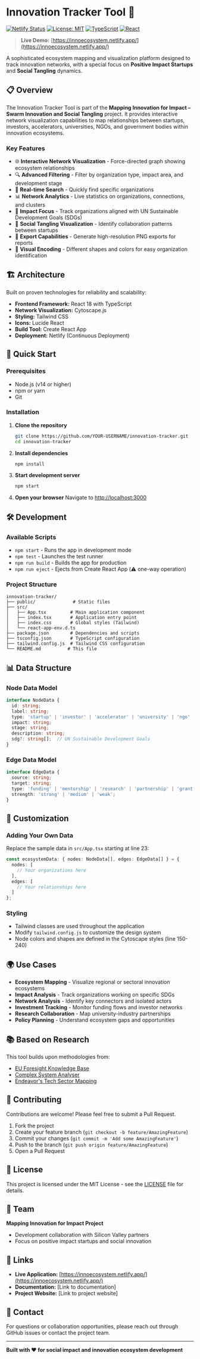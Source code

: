 # Innovation Tracker Tool 🚀

[![Netlify Status](https://api.netlify.com/api/v1/badges/YOUR-BADGE-ID/deploy-status)](https://innoecosystem.netlify.app/)
[![License: MIT](https://img.shields.io/badge/License-MIT-yellow.svg)](https://opensource.org/licenses/MIT)
[![TypeScript](https://img.shields.io/badge/TypeScript-5.0-blue.svg)](https://www.typescriptlang.org/)
[![React](https://img.shields.io/badge/React-18.0-61dafb.svg)](https://reactjs.org/)

> **Live Demo:** [https://innoecosystem.netlify.app/](https://innoecosystem.netlify.app/)

A sophisticated ecosystem mapping and visualization platform designed to track innovation networks, with a special focus on **Positive Impact Startups** and **Social Tangling** dynamics.

## 📋 Overview

The Innovation Tracker Tool is part of the **Mapping Innovation for Impact – Swarm Innovation and Social Tangling** project. It provides interactive network visualization capabilities to map relationships between startups, investors, accelerators, universities, NGOs, and government bodies within innovation ecosystems.

### Key Features

- 🌐 **Interactive Network Visualization** - Force-directed graph showing ecosystem relationships
- 🔍 **Advanced Filtering** - Filter by organization type, impact area, and development stage
- 🔎 **Real-time Search** - Quickly find specific organizations
- 📊 **Network Analytics** - Live statistics on organizations, connections, and clusters
- 🎯 **Impact Focus** - Track organizations aligned with UN Sustainable Development Goals (SDGs)
- 🤝 **Social Tangling Visualization** - Identify collaboration patterns between startups
- 📸 **Export Capabilities** - Generate high-resolution PNG exports for reports
- 🎨 **Visual Encoding** - Different shapes and colors for easy organization identification

## 🏗️ Architecture

Built on proven technologies for reliability and scalability:

- **Frontend Framework:** React 18 with TypeScript
- **Network Visualization:** Cytoscape.js
- **Styling:** Tailwind CSS
- **Icons:** Lucide React
- **Build Tool:** Create React App
- **Deployment:** Netlify (Continuous Deployment)

## 🚀 Quick Start

### Prerequisites

- Node.js (v14 or higher)
- npm or yarn
- Git

### Installation

1. **Clone the repository**
   ```bash
   git clone https://github.com/YOUR-USERNAME/innovation-tracker.git
   cd innovation-tracker
   ```

2. **Install dependencies**
   ```bash
   npm install
   ```

3. **Start development server**
   ```bash
   npm start
   ```

4. **Open your browser**
   Navigate to [http://localhost:3000](http://localhost:3000)

## 🛠️ Development

### Available Scripts

- `npm start` - Runs the app in development mode
- `npm test` - Launches the test runner
- `npm run build` - Builds the app for production
- `npm run eject` - Ejects from Create React App (⚠️ one-way operation)

### Project Structure

```
innovation-tracker/
├── public/              # Static files
├── src/
│   ├── App.tsx         # Main application component
│   ├── index.tsx       # Application entry point
│   ├── index.css       # Global styles (Tailwind)
│   └── react-app-env.d.ts
├── package.json        # Dependencies and scripts
├── tsconfig.json       # TypeScript configuration
├── tailwind.config.js  # Tailwind CSS configuration
└── README.md          # This file
```

## 📊 Data Structure

### Node Data Model

```typescript
interface NodeData {
  id: string;
  label: string;
  type: 'startup' | 'investor' | 'accelerator' | 'university' | 'ngo' | 'government';
  impact: string;
  stage: string;
  description: string;
  sdg?: string[];  // UN Sustainable Development Goals
}
```

### Edge Data Model

```typescript
interface EdgeData {
  source: string;
  target: string;
  type: 'funding' | 'mentorship' | 'research' | 'partnership' | 'grant' | 'collaboration';
  strength: 'strong' | 'medium' | 'weak';
}
```

## 🎨 Customization

### Adding Your Own Data

Replace the sample data in `src/App.tsx` starting at line 23:

```typescript
const ecosystemData: { nodes: NodeData[], edges: EdgeData[] } = {
  nodes: [
    // Your organizations here
  ],
  edges: [
    // Your relationships here
  ]
};
```

### Styling

- Tailwind classes are used throughout the application
- Modify `tailwind.config.js` to customize the design system
- Node colors and shapes are defined in the Cytoscape styles (line 150-240)

## 🌍 Use Cases

- **Ecosystem Mapping** - Visualize regional or sectoral innovation ecosystems
- **Impact Analysis** - Track organizations working on specific SDGs
- **Network Analysis** - Identify key connectors and isolated actors
- **Investment Tracking** - Monitor funding flows and investor networks
- **Research Collaboration** - Map university-industry partnerships
- **Policy Planning** - Understand ecosystem gaps and opportunities

## 📚 Based on Research

This tool builds upon methodologies from:

- [EU Foresight Knowledge Base](https://knowledge4policy.ec.europa.eu/foresight_en)
- [Complex System Analyser](https://knowledge4policy.ec.europa.eu/foresight/topic/complex-system-analyser_en)
- [Endeavor's Tech Sector Mapping](https://endeavor.org/mapping-polands-tech-sector/)

## 🤝 Contributing

Contributions are welcome! Please feel free to submit a Pull Request.

1. Fork the project
2. Create your feature branch (`git checkout -b feature/AmazingFeature`)
3. Commit your changes (`git commit -m 'Add some AmazingFeature'`)
4. Push to the branch (`git push origin feature/AmazingFeature`)
5. Open a Pull Request

## 📝 License

This project is licensed under the MIT License - see the [LICENSE](LICENSE) file for details.

## 👥 Team

**Mapping Innovation for Impact Project**

- Development collaboration with Silicon Valley partners
- Focus on positive impact startups and social innovation

## 🔗 Links

- **Live Application:** [https://innoecosystem.netlify.app/](https://innoecosystem.netlify.app/)
- **Documentation:** [Link to documentation]
- **Project Website:** [Link to project website]

## 📧 Contact

For questions or collaboration opportunities, please reach out through GitHub issues or contact the project team.

---

**Built with ❤️ for social impact and innovation ecosystem development**